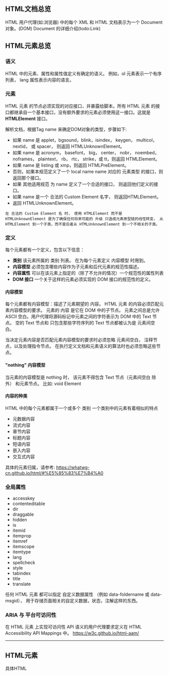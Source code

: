 ## HTML文档总览

HTML 用户代理(如:浏览器) 中的每个 XML 和 HTML 文档表示为一个 Document 对象。(DOM)
Document 的详细介绍(todo:Link)

## HTML元素总览

### 语义

HTML 中的元素、属性和属性值定义有确定的语义。 例如，ol 元素表示一个有序列表， lang 属性表示内容的语言。

### 元素

HTML 元素 的节点必须实现的对应接口，并暴露给脚本。所有 HTML 元素 的接口都继承自一个基本接口，没有额外要求的元素必须使用这一接口。这就是 **HTMLElement** 接口。

解析文档，根据Tag name 来确定DOM对象的类型，步骤如下:

- 如果 name 是 applet，bgsound，blink，isindex， keygen， multicol， nextid， 或 spacer， 则返回 HTMLUnknownElement。
- 如果 name 是 acronym， basefont， big， center， nobr， noembed， noframes， plaintext， rb， rtc， strike，或 tt，则返回 HTMLElement。
- 如果 name 是 listing 或 xmp，则返回 HTMLPreElement。
- 否则，如果本规范定义了一个 local name name 对应的 元素类型 的接口，则返回那个接口。
- 如果 其他适用规范 为 name 定义了一个合适的接口， 则返回他们定义的接口。
- 如果 name 是一个 合法的 Custom Element 名字， 则返回HTMLElement。
- 返回 HTMLUnknownElement。

```
在 合法的 Custom Element 名 时， 使用 HTMLElement 而不是 HTMLUnknownElement 是为了确保任何将来可能的 升级 只造成元素原型链的线性转变， 从 HTMLElement 到一个子类，而不是后者从 HTMLUnknownElement 到一个不相关的子类。

```

### 定义

每个元素都有一个定义，包含以下信息：
- **类别**
  该元素所属的 类别 列表。 在为每个元素定义 内容模型 时用到。
- **内容模型**
  必须包含哪些内容作为子元素和后代元素的规范性描述。
- **内容属性**
  可以在该元素上指定的（除了不允许的情况）一个规范性的属性列表
- **DOM 接口**
  一个关于这样的元素必须实现的 DOM 接口的规范性的定义。
  
#### 内容模型

每个元素都有内容模型：描述了元素期望的 内容。 HTML 元素 的内容必须匹配元素内容模型的要求。 元素的 内容 是它在 DOM 中的子节点。
元素之间总是允许 ASCII 空白。用户代理将源码标记中元素之间的字符表示为 DOM 中的 Text 节点。 空的 Text 节点和 只包含那些字符序列的 Text 节点都被认为是 元素间空白。

当决定元素内容是否匹配元素内容模型的要求时必须忽略 元素间空白， 注释节点，以及处理指令节点。 在执行定义文档和元素语义的算法时也必须忽略这些节点。  

#### "nothing" 内容模型

当元素的内容模型是 nothing 时， 该元素不得包含 Text 节点（元素间空白 除外） 和元素节点。
比如: void Element

#### 内容的种类

HTML 中的每个元素都属于一个或多个 类别 一个类别中的元素有着相似的特点

- 元数据内容
- 流式内容
- 章节内容
- 标题内容
- 短语内容
- 嵌入内容
- 交互式内容

具体的元素归属，请参考: https://whatwg-cn.github.io/html/#%E5%85%83%E7%B4%A0


### 全局属性

- accesskey
- contenteditable
- dir
- draggable
- hidden
- is
- itemid
- itemprop
- itemref
- itemscope
- itemtype
- lang
- spellcheck
- style
- tabindex
- title
- translate

任何 HTML 元素 都可以指定 自定义数据属性 （例如 data-foldername 或 data-msgid）， 用于存储页面相关的自定义数据，状态，注解这样的东西。


###  ARIA 与 平台可访问性 
在 HTML 元素 上实现可访问性 API 语义的用户代理要求定义在 HTML Accessibility API Mappings 中。 https://w3c.github.io/html-aam/

---

## HTML元素

具体HTML
